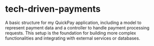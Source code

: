 # tech-driven-payments

A basic structure for my QuickPay application, including a model to represent payment data and a controller to handle payment processing requests. This setup is the foundation for building more complex functionalities and integrating with external services or databases.
